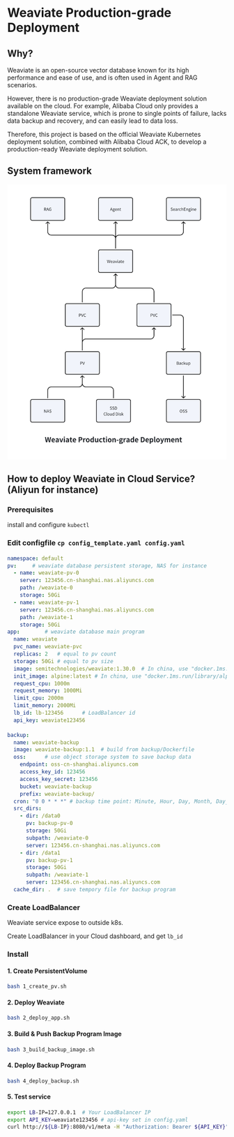 # Weaviate Production-grade Deployment

## Why?

Weaviate is an open-source vector database known for its high performance and ease of use, and is often used in Agent and RAG scenarios.

However, there is no production-grade Weaviate deployment solution available on the cloud. For example, Alibaba Cloud only provides a standalone Weaviate service, which is prone to single points of failure, lacks data backup and recovery, and can easily lead to data loss.

Therefore, this project is based on the official Weaviate Kubernetes deployment solution, combined with Alibaba Cloud ACK, to develop a production-ready Weaviate deployment solution.


## System framework

![framework](static/framework.png)

## How to deploy Weaviate in Cloud Service? (Aliyun for instance)

### Prerequisites

install and configure `kubectl`

### Edit configfile `cp config_template.yaml config.yaml`

```yaml
namespace: default
pv:     # weaviate database persistent storage, NAS for instance
  - name: weaviate-pv-0
    server: 123456.cn-shanghai.nas.aliyuncs.com
    path: /weaviate-0
    storage: 50Gi
  - name: weaviate-pv-1
    server: 123456.cn-shanghai.nas.aliyuncs.com
    path: /weaviate-1
    storage: 50Gi
app:        # weaviate database main program
  name: weaviate
  pvc_name: weaviate-pvc
  replicas: 2   # equal to pv count
  storage: 50Gi # equal to pv size
  image: semitechnologies/weaviate:1.30.0  # In china, use "docker.1ms.run/semitechnologies/weaviate:1.30.0" instead
  init_image: alpine:latest # In china, use "docker.1ms.run/library/alpine:latest" instead
  request_cpu: 1000m   
  request_memory: 1000Mi
  limit_cpu: 2000m
  limit_memory: 2000Mi
  lb_id: lb-123456      # LoadBalancer id
  api_key: weaviate123456

backup:
  name: weaviate-backup
  image: weaviate-backup:1.1  # build from backup/Dockerfile
  oss:      # use object storage system to save backup data
    endpoint: oss-cn-shanghai.aliyuncs.com
    access_key_id: 123456
    access_key_secret: 123456
    bucket: weaviate-backup
    prefix: weaviate-backup/
  cron: "0 0 * * *" # backup time point: Minute, Hour, Day, Month, Day_Of_Week
  src_dirs:
    - dir: /data0
      pv: backup-pv-0
      storage: 50Gi
      subpath: /weaviate-0
      server: 123456.cn-shanghai.nas.aliyuncs.com
    - dir: /data1
      pv: backup-pv-1
      storage: 50Gi
      subpath: /weaviate-1
      server: 123456.cn-shanghai.nas.aliyuncs.com
  cache_dir: .  # save tempory file for backup program

```

### Create LoadBalancer

Weaviate service expose to outside k8s.

Create LoadBalancer in your Cloud dashboard, and get `lb_id`

### Install

#### 1. Create PersistentVolume

```bash
bash 1_create_pv.sh
```

#### 2. Deploy Weaviate

```bash
bash 2_deploy_app.sh
```

#### 3. Build & Push Backup Program Image

```bash
bash 3_build_backup_image.sh
```

#### 4. Deploy Backup Program

```bash
bash 4_deploy_backup.sh
```

#### 5. Test service

```bash
export LB-IP=127.0.0.1  # Your LoadBalancer IP
export API_KEY=weaviate123456 # api-key set in config.yaml
curl http://${LB-IP}:8080/v1/meta -H "Authorization: Bearer ${API_KEY}" | jq
```
